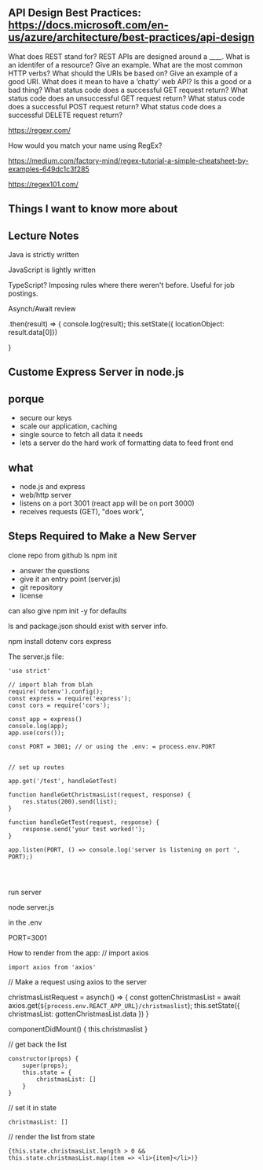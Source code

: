 ## API Design Best Practices: https://docs.microsoft.com/en-us/azure/architecture/best-practices/api-design

What does REST stand for?
REST APIs are designed around a ____.
What is an identifer of a resource? Give an example.
What are the most common HTTP verbs?
What should the URIs be based on?
Give an example of a good URI.
What does it mean to have a ‘chatty’ web API? Is this a good or a bad thing?
What status code does a successful GET request return?
What status code does an unsuccessful GET request return?
What status code does a successful POST request return?
What status code does a successful DELETE request return?

https://regexr.com/

How would you match your name using RegEx?

https://medium.com/factory-mind/regex-tutorial-a-simple-cheatsheet-by-examples-649dc1c3f285

https://regex101.com/

## Things I want to know more about



## Lecture Notes

Java is strictly written

JavaScript is lightly written

TypeScript? Imposing rules where there weren't before.
Useful for job postings.

Asynch/Await review

.then(result) => {
    console.log(result);
    this.setState({ locationObject: result.data[0]})

}

## Custome Express Server in node.js

## porque

- secure our keys
- scale our application, caching
- single source to fetch all data it needs
- lets a server do the hard work of formatting data to feed front end

## what
- node.js and express
- web/http server
- listens on a port 3001 (react app will be on port 3000)
- receives requests (GET), "does work", 

## Steps Required to Make a New Server

clone repo from github
ls
npm init
- answer the questions
- give it an entry point (server.js)
- git repository
- license

can also give npm init -y for defaults 

ls and package.json should exist with server info.

npm install dotenv cors express

The server.js file:
```
'use strict'

// import blah from blah
require('dotenv').config();
const express = require('express');
const cors = require('cors');

const app = express()
console.log(app);
app.use(cors());

const PORT = 3001; // or using the .env: = process.env.PORT


// set up routes

app.get('/test', handleGetTest)

function handleGetChristmasList(request, response) {
    res.status(200).send(list);
}

function handleGetTest(request, response) {
    response.send('your test worked!');
}

app.listen(PORT, () => console.log('server is listening on port ', PORT);)




```

run server

node server.js

in the .env

PORT=3001


How to render from the app:
// import axios
```
import axios from 'axios'
```

// Make a request using axios to the server

christmasListRequest = asynch() => {
    const gottenChristmasList = await axios.get(`${process.env.REACT_APP_URL}/christmaslist`);
    this.setState({ christmasList: gottenChristmasList.data })
}

componentDidMount() {
    this.christmaslist
}

// get back the list
```
constructor(props) {
    super(props);
    this.state = {
        christmasList: []
    }
}
```
// set it in state

```
christmasList: []
```

// render the list from state

```
{this.state.christmasList.length > 0 && this.state.christmasList.map(item => <li>{item}</li>)}
```



